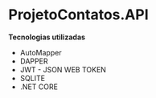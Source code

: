 # ProjetoContatos.API

**Tecnologias utilizadas**

* AutoMapper
* DAPPER
* JWT - JSON WEB TOKEN
* SQLITE
* .NET CORE
